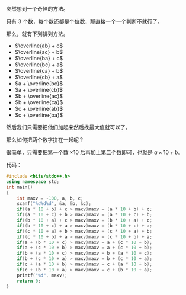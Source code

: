 突然想到一个奇怪的方法。

只有 $3$ 个数，每个数还都是个位数，那直接一个一个判断不就行了。

那么，就有下列排列方法。

- $\overline{ab} + c$
- $\overline{ac} + b$
- $\overline{ba} + c$
- $\overline{bc} + a$
- $\overline{ca} + b$
- $\overline{cb} + a$
- $a + \overline{bc}$
- $a + \overline{cb}$
- $b + \overline{ac}$
- $b + \overline{ca}$
- $c + \overline{ab}$
- $c + \overline{ba}$

然后我们只需要把他们加起来然后找最大值就可以了。

那么如何把两个数字拼在一起呢？

很简单，只需要把第一个数 $\times 10$ 后再加上第二个数即可，也就是 $a \times 10 + b$。

代码：
```cpp
#include <bits/stdc++.h>
using namespace std;
int main()
{
    int maxv = -100, a, b, c;
    scanf("%d%d%d", &a, &b, &c);
    if((a * 10 + b) + c > maxv)maxv = (a * 10 + b) + c;
    if((a * 10 + c) + b > maxv)maxv = (a * 10 + c) + b;
    if((b * 10 + a) + c > maxv)maxv = (b * 10 + a) + c;
    if((b * 10 + c) + a > maxv)maxv = (b * 10 + c) + a;
    if((c * 10 + a) + b > maxv)maxv = (c * 10 + a) + b;
    if((c * 10 + b) + a > maxv)maxv = (c * 10 + b) + a;
    if(a + (b * 10 + c) > maxv)maxv = a + (c * 10 + b);
    if(a + (c * 10 + b) > maxv)maxv = a + (c * 10 + b);
    if(b + (a * 10 + c) > maxv)maxv = b + (a * 10 + c);
    if(b + (c * 10 + a) > maxv)maxv = b + (c * 10 + a);
    if(c + (a * 10 + b) > maxv)maxv = c + (a * 10 + b);
    if(c + (b * 10 + a) > maxv)maxv = c + (b * 10 + a);
    printf("%d", maxv);
    return 0;
}
```